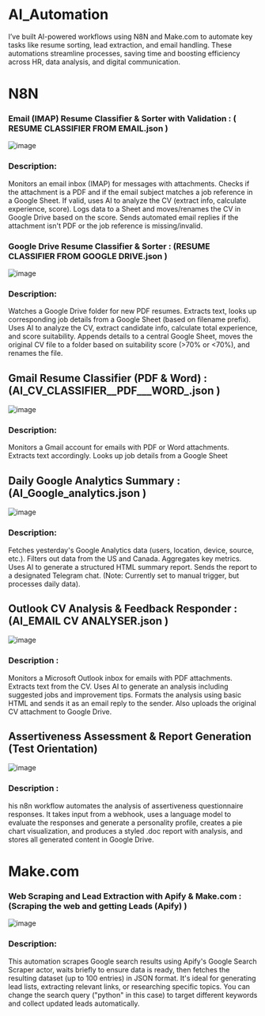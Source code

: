 # AI_Automation

I’ve built AI-powered workflows using N8N and Make.com to automate key tasks like resume sorting, lead extraction, and email handling. These automations streamline processes, saving time and boosting efficiency across HR, data analysis, and digital communication.

# N8N

### Email (IMAP) Resume Classifier & Sorter with Validation : ( RESUME CLASSIFIER FROM EMAIL.json )
![image](https://github.com/user-attachments/assets/1cf5a28c-f182-4488-b43d-10819a145939)

### Description: 
Monitors an email inbox (IMAP) for messages with attachments. Checks if the attachment is a PDF and if the email subject matches a job reference in a Google Sheet. If valid, uses AI to analyze the CV (extract info, calculate experience, score). Logs data to a Sheet and moves/renames the CV in Google Drive based on the score. Sends automated email replies if the attachment isn't PDF or the job reference is missing/invalid.

### Google Drive Resume Classifier & Sorter : (RESUME CLASSIFIER FROM GOOGLE DRIVE.json )
![image](https://github.com/user-attachments/assets/41e93eff-4a01-4de5-86ce-9a1dcd39f3de)

### Description: 
Watches a Google Drive folder for new PDF resumes. Extracts text, looks up corresponding job details from a Google Sheet (based on filename prefix). Uses AI to analyze the CV, extract candidate info, calculate total experience, and score suitability. Appends details to a central Google Sheet, moves the original CV file to a folder based on suitability score (>70% or <70%), and renames the file.

## Gmail Resume Classifier (PDF & Word) : (AI_CV_CLASSIFIER__PDF___WORD_.json )
![image](https://github.com/user-attachments/assets/9e45ee36-2be6-4cd1-b7f9-aa7376e451d2)

### Description: 
Monitors a Gmail account for emails with PDF or Word attachments. Extracts text accordingly. Looks up job details from a Google Sheet

## Daily Google Analytics Summary : (AI_Google_analytics.json )
![image](https://github.com/user-attachments/assets/9bf0fc71-5243-444a-8309-5c8e46a61f86)

### Description: 
Fetches yesterday's Google Analytics data (users, location, device, source, etc.). Filters out data from the US and Canada. Aggregates key metrics. Uses AI to generate a structured HTML summary report. Sends the report to a designated Telegram chat. (Note: Currently set to manual trigger, but processes daily data).

## Outlook CV Analysis & Feedback Responder : (AI_EMAIL CV ANALYSER.json )
![image](https://github.com/user-attachments/assets/c72e6ceb-d262-46f0-8724-33d53f32b737)

### Description :
Monitors a Microsoft Outlook inbox for emails with PDF attachments. Extracts text from the CV. Uses AI to generate an analysis including suggested jobs and improvement tips. Formats the analysis using basic HTML and sends it as an email reply to the sender. Also uploads the original CV attachment to Google Drive.

## Assertiveness Assessment & Report Generation (Test Orientation)
![image](https://github.com/user-attachments/assets/6028f7a6-85fa-48ec-8413-19ca0f1db274)

### Description :
his n8n workflow automates the analysis of assertiveness questionnaire responses. It takes input from a webhook, uses a language model to evaluate the responses and generate a personality profile, creates a pie chart visualization, and produces a styled .doc report with analysis, and stores all generated content in Google Drive.



# Make.com

### Web Scraping and Lead Extraction with Apify & Make.com : (Scraping the web and getting Leads (Apify) )
![image](https://github.com/user-attachments/assets/5e4011fb-3f73-46d2-bc0c-0022f71d713d)

### Description:
This automation scrapes Google search results using Apify's Google Search Scraper actor, waits briefly to ensure data is ready, then fetches the resulting dataset (up to 100 entries) in JSON format. It's ideal for generating lead lists, extracting relevant links, or researching specific topics. You can change the search query ("python" in this case) to target different keywords and collect updated leads automatically.


